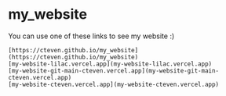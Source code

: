 # my_website
You can use one of these links to see my website :)

    [https://cteven.github.io/my_website](https://cteven.github.io/my_website)
    [my-website-lilac.vercel.app](my-website-lilac.vercel.app)
    [my-website-git-main-cteven.vercel.app](my-website-git-main-cteven.vercel.app)
    [my-website-cteven.vercel.app](my-website-cteven.vercel.app)

